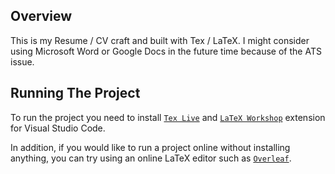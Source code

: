 <a name="overview"></a>
## Overview

This is my Resume / CV craft and built with Tex / LaTeX. I might consider using Microsoft Word or Google Docs in the future time because of the ATS issue.

<a name="running"></a>
## Running The Project

To run the project you need to install [`Tex Live`](https://www.tug.org/texlive/) and [`LaTeX Workshop`](https://marketplace.visualstudio.com/items?itemName=James-Yu.latex-workshop) extension for Visual Studio Code.

In addition, if you would like to run a project online without installing anything, you can try using an online LaTeX editor such as [`Overleaf`](https://www.overleaf.com/).
